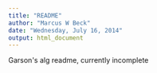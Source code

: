 ```yaml
---
title: "README"
author: "Marcus W Beck"
date: "Wednesday, July 16, 2014"
output: html_document
---
```


Garson's alg readme, currently incomplete

